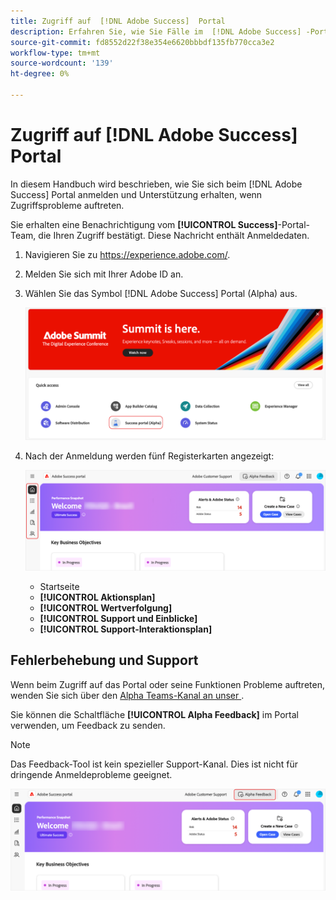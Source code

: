 ```yaml
---
title: Zugriff auf  [!DNL Adobe Success]  Portal
description: Erfahren Sie, wie Sie Fälle im  [!DNL Adobe Success] -Portal verwalten.
source-git-commit: fd8552d22f38e354e6620bbbdf135fb770cca3e2
workflow-type: tm+mt
source-wordcount: '139'
ht-degree: 0%

---
```


# Zugriff auf [!DNL Adobe Success] Portal

In diesem Handbuch wird beschrieben, wie Sie sich beim [!DNL Adobe Success] Portal anmelden und Unterstützung erhalten, wenn Zugriffsprobleme auftreten.

Sie erhalten eine Benachrichtigung vom **[!UICONTROL Success]**-Portal-Team, die Ihren Zugriff bestätigt. Diese Nachricht enthält Anmeldedaten.

1. Navigieren Sie zu https://experience.adobe.com/.
1. Melden Sie sich mit Ihrer Adobe ID an.
1. Wählen Sie das Symbol [!DNL Adobe Success] Portal (Alpha) aus.

   ![alpha-success-portal-alpha](assets/alpha-success-portal-alpha.png)



1. Nach der Anmeldung werden fünf Registerkarten angezeigt:

   ![adobe-success-portal-tabs](assets/adobe-success-portal-tabs.png)


   * Startseite
   * **[!UICONTROL Aktionsplan]**
   * **[!UICONTROL Wertverfolgung]**
   * **[!UICONTROL Support und Einblicke]**
   * **[!UICONTROL Support-Interaktionsplan]**

## Fehlerbehebung und Support

Wenn beim Zugriff auf das Portal oder seine Funktionen Probleme auftreten, wenden Sie sich über den [Alpha Teams-Kanal an unser ](https://teams.microsoft.com/l/channel/19:h-GcuAZs9uF05rervqTdx2U27ohYINuRUIfbMte9B-U1@thread.tacv2/General?groupId=02b87789-3475-47e4-94c1-0981f63ae89f&tenantId=fa7b1b5a-7b34-4387-94ae-d2c178decee1).   

Sie können die Schaltfläche **[!UICONTROL Alpha Feedback]** im Portal verwenden, um Feedback zu senden.

>[!NOTE]
>
>Das Feedback-Tool ist kein spezieller Support-Kanal. Dies ist nicht für dringende Anmeldeprobleme geeignet.

![adobe-success-portal-home](assets/adobe-success-portal-home.png)


